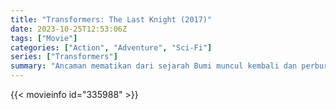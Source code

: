 ```yaml
---
title: "Transformers: The Last Knight (2017)"
date: 2023-10-25T12:53:06Z
tags: ["Movie"]
categories: ["Action", "Adventure", "Sci-Fi"]
series: ["Transformers"]
summary: "Ancaman mematikan dari sejarah Bumi muncul kembali dan perburuan artefak yang hilang terjadi antara Autobots dan Decepticons, sementara Optimus Prime bertemu dengan penciptanya di luar angkasa."
---
```


<mux-player stream-type="on-demand"
src="https://kp3d-my.sharepoint.com/personal/ryoo_kp3d_onmicrosoft_com/_layouts/15/download.aspx?share=EWRUewl0FLZAuq_fVl2thA4Bz2c4nVP39stAlysHJoDb9w" prefer-playback="mse" controls>

</mux-player>


{{< movieinfo id="335988" >}}

<script src="https://cdn.jsdelivr.net/npm/@mux/mux-player"></script>

 <script type="application/ld+json ">
{
"@context": "https://schema.org/",
"@type": "VideoObject",
"name": "Transformers: The Last Knight (2017)",
"contentUrl": "https://stream.mux.com/8XCNB02Iqv6W502bxdKMnugSsHUv00qTF00c02yQSPxCh014I.m3u8",
"thumbnailUrl": "https://www.themoviedb.org/t/p/original/54wjId66JMYuD21oQrlYNAbKKip.jpg?width=314&fit_mode=preserve&time=25",
"uploadDate": "2023-10-25T12:53:06Z",
}

</script>